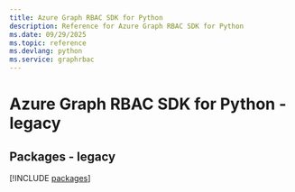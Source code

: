 ```yaml
---
title: Azure Graph RBAC SDK for Python
description: Reference for Azure Graph RBAC SDK for Python
ms.date: 09/29/2025
ms.topic: reference
ms.devlang: python
ms.service: graphrbac
---
```

# Azure Graph RBAC SDK for Python - legacy
## Packages - legacy
[!INCLUDE [packages](graph-rbac-index.md)]